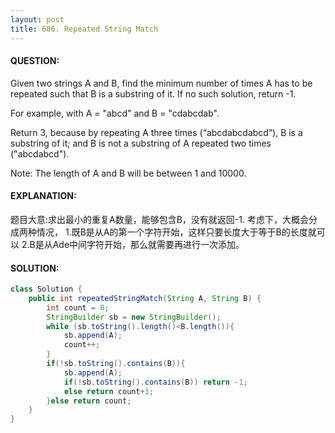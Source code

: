 ```yaml
---
layout: post
title: 686. Repeated String Match
---
```

#### QUESTION:
Given two strings A and B, find the minimum number of times A has to be repeated such that B is a substring of it. If no such solution, return -1.

For example, with A = "abcd" and B = "cdabcdab".

Return 3, because by repeating A three times (“abcdabcdabcd”), B is a substring of it; and B is not a substring of A repeated two times ("abcdabcd").

Note:
The length of A and B will be between 1 and 10000.
#### EXPLANATION:

题目大意:求出最小的重复A数量，能够包含B，没有就返回-1.
考虑下，大概会分成两种情况，
1.既B是从A的第一个字符开始，这样只要长度大于等于B的长度就可以
2.B是从Ade中间字符开始，那么就需要再进行一次添加。

#### SOLUTION:
```java
class Solution {
    public int repeatedStringMatch(String A, String B) {
        int count = 0;
        StringBuilder sb = new StringBuilder();
        while (sb.toString().length()<B.length()){
            sb.append(A);
            count++;
        }
        if(!sb.toString().contains(B)){
            sb.append(A);
            if(!sb.toString().contains(B)) return -1;
            else return count+1;
        }else return count;
    }
}
```
